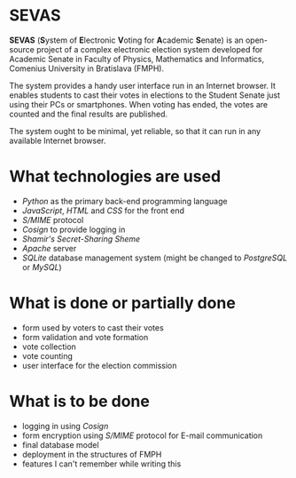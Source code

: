 # SEVAS
**SEVAS** (**S**ystem of **E**lectronic **V**oting for **A**cademic **S**enate) 
is an open-source project of a complex electronic election system developed 
for Academic Senate in Faculty of Physics, Mathematics and Informatics,
Comenius University in Bratislava (FMPH).

The system provides a handy user interface run in an Internet browser. 
It enables students to cast their votes in elections to the Student Senate 
just using their PCs or smartphones. When voting has ended, the votes are counted 
and the final results are published.

The system ought to be minimal, yet reliable, so that it can run 
in any available Internet browser.

# What technologies are used

* _Python_ as the primary back-end programming language
* _JavaScript_, _HTML_ and _CSS_ for the front end
* _S/MIME_ protocol
* _Cosign_ to provide logging in
* _Shamir's Secret-Sharing Sheme_
* _Apache_ server
* _SQLite_ database management system (might be changed to _PostgreSQL_ or _MySQL_)

# What is done or partially done
* form used by voters to cast their votes
* form validation and vote formation
* vote collection
* vote counting
* user interface for the election commission

# What is to be done
* logging in using _Cosign_
* form encryption using _S/MIME_ protocol for E-mail communication
* final database model
* deployment in the structures of FMPH
* features I can't remember while writing this
